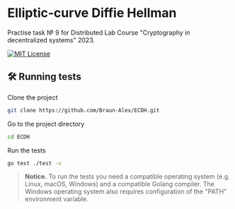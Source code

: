 # Elliptic-curve Diffie Hellman

Practise task № 9 for Distributed Lab Course "Cryptography in decentralized systems" 2023.

[![MIT License](https://img.shields.io/badge/License-MIT-green.svg)](https://choosealicense.com/licenses/mit/)

## 🛠 Running tests

Clone the project

```bash
git clone https://github.com/Braun-Alex/ECDH.git
```

Go to the project directory

```bash
cd ECDH
```

Run the tests

```bash
go test ./test -v
```

> **Notice.** To run the tests you need a compatible operating system (e.g. Linux, macOS, Windows) and a compatible Golang compiler.
> The Windows operating system also requires configuration of the "PATH" environment variable.
